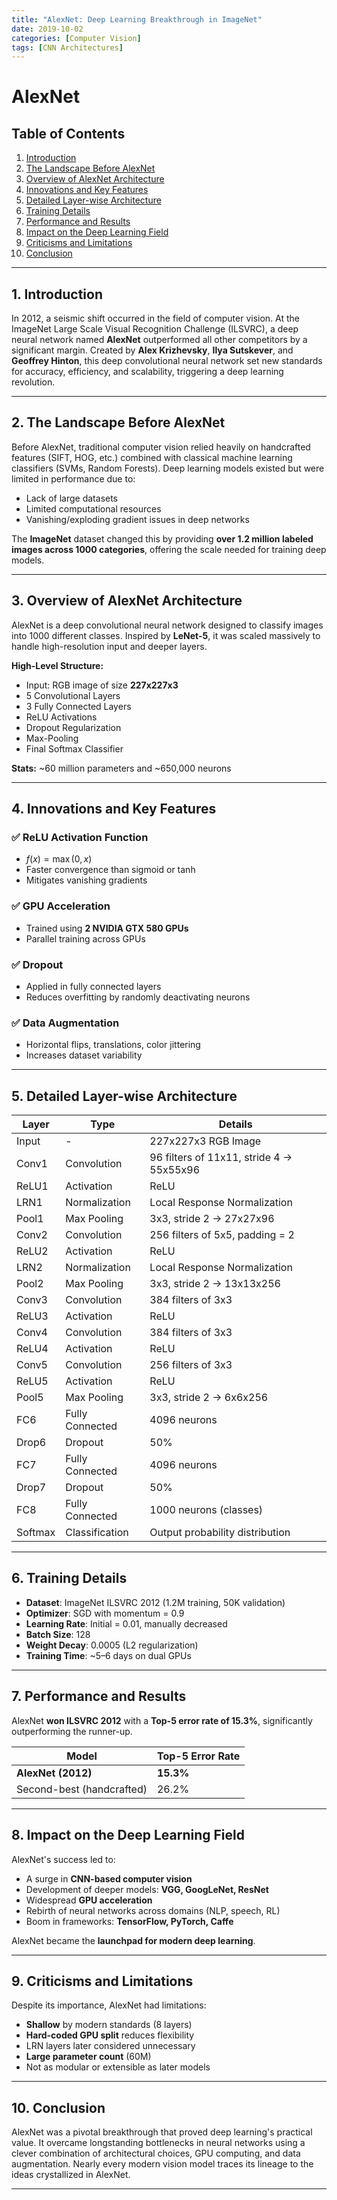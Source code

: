 ```yaml
---
title: "AlexNet: Deep Learning Breakthrough in ImageNet"
date: 2019-10-02
categories: [Computer Vision]
tags: [CNN Architectures]
---
```


# AlexNet

## Table of Contents

1. [Introduction](#1-introduction)
2. [The Landscape Before AlexNet](#2-the-landscape-before-alexnet)
3. [Overview of AlexNet Architecture](#3-overview-of-alexnet-architecture)
4. [Innovations and Key Features](#4-innovations-and-key-features)
5. [Detailed Layer-wise Architecture](#5-detailed-layer-wise-architecture)
6. [Training Details](#6-training-details)
7. [Performance and Results](#7-performance-and-results)
8. [Impact on the Deep Learning Field](#8-impact-on-the-deep-learning-field)
9. [Criticisms and Limitations](#9-criticisms-and-limitations)
10. [Conclusion](#10-conclusion)

---

## 1. Introduction

In 2012, a seismic shift occurred in the field of computer vision. At the ImageNet Large Scale Visual Recognition Challenge (ILSVRC), a deep neural network named **AlexNet** outperformed all other competitors by a significant margin. Created by **Alex Krizhevsky**, **Ilya Sutskever**, and **Geoffrey Hinton**, this deep convolutional neural network set new standards for accuracy, efficiency, and scalability, triggering a deep learning revolution.

---

## 2. The Landscape Before AlexNet

Before AlexNet, traditional computer vision relied heavily on handcrafted features (SIFT, HOG, etc.) combined with classical machine learning classifiers (SVMs, Random Forests). Deep learning models existed but were limited in performance due to:

* Lack of large datasets
* Limited computational resources
* Vanishing/exploding gradient issues in deep networks

The **ImageNet** dataset changed this by providing **over 1.2 million labeled images across 1000 categories**, offering the scale needed for training deep models.

---

## 3. Overview of AlexNet Architecture

AlexNet is a deep convolutional neural network designed to classify images into 1000 different classes. Inspired by **LeNet-5**, it was scaled massively to handle high-resolution input and deeper layers.

**High-Level Structure:**

* Input: RGB image of size **227x227x3**
* 5 Convolutional Layers
* 3 Fully Connected Layers
* ReLU Activations
* Dropout Regularization
* Max-Pooling
* Final Softmax Classifier

**Stats:** ~60 million parameters and ~650,000 neurons

---

## 4. Innovations and Key Features

### ✅ ReLU Activation Function

* $f(x) = \max(0, x)$
* Faster convergence than sigmoid or tanh
* Mitigates vanishing gradients

### ✅ GPU Acceleration

* Trained using **2 NVIDIA GTX 580 GPUs**
* Parallel training across GPUs

### ✅ Dropout

* Applied in fully connected layers
* Reduces overfitting by randomly deactivating neurons

### ✅ Data Augmentation

* Horizontal flips, translations, color jittering
* Increases dataset variability

---

## 5. Detailed Layer-wise Architecture

| Layer   | Type            | Details                                  |
| ------- | --------------- | ---------------------------------------- |
| Input   | -               | 227x227x3 RGB Image                      |
| Conv1   | Convolution     | 96 filters of 11x11, stride 4 → 55x55x96 |
| ReLU1   | Activation      | ReLU                                     |
| LRN1    | Normalization   | Local Response Normalization             |
| Pool1   | Max Pooling     | 3x3, stride 2 → 27x27x96                 |
| Conv2   | Convolution     | 256 filters of 5x5, padding = 2          |
| ReLU2   | Activation      | ReLU                                     |
| LRN2    | Normalization   | Local Response Normalization             |
| Pool2   | Max Pooling     | 3x3, stride 2 → 13x13x256                |
| Conv3   | Convolution     | 384 filters of 3x3                       |
| ReLU3   | Activation      | ReLU                                     |
| Conv4   | Convolution     | 384 filters of 3x3                       |
| ReLU4   | Activation      | ReLU                                     |
| Conv5   | Convolution     | 256 filters of 3x3                       |
| ReLU5   | Activation      | ReLU                                     |
| Pool5   | Max Pooling     | 3x3, stride 2 → 6x6x256                  |
| FC6     | Fully Connected | 4096 neurons                             |
| Drop6   | Dropout         | 50%                                      |
| FC7     | Fully Connected | 4096 neurons                             |
| Drop7   | Dropout         | 50%                                      |
| FC8     | Fully Connected | 1000 neurons (classes)                   |
| Softmax | Classification  | Output probability distribution          |

---

## 6. Training Details

* **Dataset**: ImageNet ILSVRC 2012 (1.2M training, 50K validation)
* **Optimizer**: SGD with momentum = 0.9
* **Learning Rate**: Initial = 0.01, manually decreased
* **Batch Size**: 128
* **Weight Decay**: 0.0005 (L2 regularization)
* **Training Time**: ~5–6 days on dual GPUs

---

## 7. Performance and Results

AlexNet **won ILSVRC 2012** with a **Top-5 error rate of 15.3%**, significantly outperforming the runner-up.

| Model                     | Top-5 Error Rate |
| ------------------------- | ---------------- |
| **AlexNet (2012)**        | **15.3%**        |
| Second-best (handcrafted) | 26.2%            |

---

## 8. Impact on the Deep Learning Field

AlexNet's success led to:

* A surge in **CNN-based computer vision**
* Development of deeper models: **VGG, GoogLeNet, ResNet**
* Widespread **GPU acceleration**
* Rebirth of neural networks across domains (NLP, speech, RL)
* Boom in frameworks: **TensorFlow, PyTorch, Caffe**

AlexNet became the **launchpad for modern deep learning**.

---

## 9. Criticisms and Limitations

Despite its importance, AlexNet had limitations:

* **Shallow** by modern standards (8 layers)
* **Hard-coded GPU split** reduces flexibility
* LRN layers later considered unnecessary
* **Large parameter count** (60M)
* Not as modular or extensible as later models

---

## 10. Conclusion

AlexNet was a pivotal breakthrough that proved deep learning's practical value. It overcame longstanding bottlenecks in neural networks using a clever combination of architectural choices, GPU computing, and data augmentation. Nearly every modern vision model traces its lineage to the ideas crystallized in AlexNet.

---